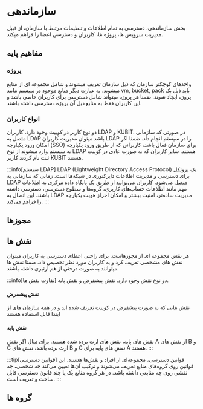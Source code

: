 # سازماندهی

بخش سازماندهی، دسترسی به تمام اطلاعات و تنظیمات مرتبط با سازمان، از قبیل مدیریت سرویس ها، پروژه ها، کاربران و دسترسی اعضا را فراهم میکند.

## مفاهیم پایه

### پروژه

واحدهای کوچکتر سازمان که ذیل سازمان تعریف میشوند و شامل مجموعه ای از منابع میشوند.
به عبارت دیگر منابع موجود در سیستم مانند vm, bucket, pack باید ذیل یک پروژه ایجاد شوند. ضمنا هر پروژه میتواند شامل دسترسی برای کاربران خاصی باشد و این کاربران فقط به منابع ذیل آن پروژه دسترسی داشته باشند.

### انواع کاربران

دو نوع کاربر در کوبیت وجود دارد. کاربران LDAP و KUBIT.
در صورتی که سازمانی متصل به LDAP باشد میتوان مدیریت کاربران LDAP را در سیستم انجام داد. ضمنا اگر امکان ورود یکپارچه (SSO) برای سازمان فعال باشد، کاربرانی که از طریق ورود یکپارچه به سیستم وارد میشوند از نوع LDAP هستند.
سایر کاربران که به صورت عادی در کوبیت ثبت نام کردند کاربر KUBIT هستند.

:::info[سیستم LDAP]
LDAP (Lightweight Directory Access Protocol) یک پروتکل برای دسترسی و مدیریت اطلاعات دایرکتوری در شبکه‌ها است. زمانی که سازمانی به LDAP متصل می‌شود، کاربران می‌توانند از طریق یک پایگاه داده مرکزی به اطلاعات مهم مانند اطلاعات حساب‌های کاربری، گروه‌ها و سطوح دسترسی، دسترسی داشته باشند. این اتصال به LDAP مدیریت ساده‌تر، امنیت بیشتر و امکان احراز هویت یکپارچه را فراهم می‌کند.
:::

## مجوزها

## نقش ها

هر نقش مجموعه ای از مجوزهاست. برای راحتی اعطای دسترسی به کاربران میتوان نقش های مشخصی تعریف کرد و به کاربران مورد نظر تخصیص داد.
ضمنا نقش ها میتوانند به صورت درختی از هم ارثبری داشته باشند.

:::info[تفاوت نقش ها]
دو نوع نقش وجود دارد. نقش پیشفرض و نقش پایه.

#### نقش پیشفرض

نقش هایی که به صورت پیشفرض در کوبیت تعریف شده اند و در همه سازمان های از ابتدا قابل استفاده هستند

#### نقش پایه

نقش های پایه، نقش های ارث برده شده هستند. برای مثال اگر نقش A از نقش های B و C ارث برده باشد، نقش های B و C نقش های پایه برای A هستند.
:::

:::tip[قوانین دسترسی]
قوانین دسترسی، مجموعه‌ای از افراد و نقش‌ها هستند. این قوانین روی گروه‌های منابع تعریف می‌شوند و ترکیب آن‌ها تعیین می‌کند چه شخصی،‌ چه نقشی روی چه منابعی داشته باشد. در هر گروه منابع یک یا چند قانون دسترسی قابل ساخت و تعریف است.
:::

## گروه ها
